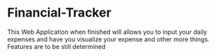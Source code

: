 # Financial-Tracker
This Web Application when finished will allows you to input your daily expenses and have you visualize your expense and other more things. Features are to be still determined 
